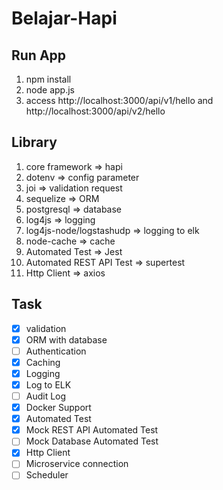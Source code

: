 # Belajar-Hapi

## Run App

1. npm install
2. node app.js
3. access http://localhost:3000/api/v1/hello and http://localhost:3000/api/v2/hello

## Library

1. core framework => hapi
2. dotenv => config parameter
3. joi => validation request
4. sequelize => ORM
5. postgresql => database
6. log4js => logging
7. log4js-node/logstashudp => logging to elk
8. node-cache => cache
9. Automated Test => Jest
10. Automated REST API Test => supertest
11. Http Client => axios

## Task

-   [x] validation
-   [x] ORM with database
-   [ ] Authentication
-   [x] Caching
-   [x] Logging
-   [x] Log to ELK
-   [ ] Audit Log
-   [x] Docker Support
-   [x] Automated Test
-   [x] Mock REST API Automated Test
-   [ ] Mock Database Automated Test
-   [x] Http Client
-   [ ] Microservice connection
-   [ ] Scheduler
